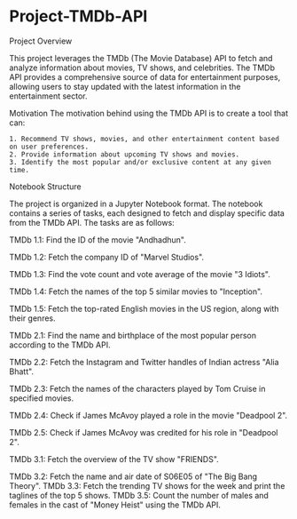 # Project-TMDb-API

Project Overview
 
This project leverages the TMDb (The Movie Database) API to fetch and analyze information about movies, TV shows, and celebrities. The TMDb API provides a comprehensive source of data for entertainment purposes, allowing users to stay updated with the latest information in the entertainment sector.

Motivation
The motivation behind using the TMDb API is to create a tool that can:

    1. Recommend TV shows, movies, and other entertainment content based on user preferences.
    2. Provide information about upcoming TV shows and movies.
    3. Identify the most popular and/or exclusive content at any given time.



Notebook Structure

The project is organized in a Jupyter Notebook format. The notebook contains a series of tasks, each designed to fetch and display specific data from the TMDb API. The tasks are as follows:

TMDb 1.1: Find the ID of the movie "Andhadhun".

TMDb 1.2: Fetch the company ID of "Marvel Studios".

TMDb 1.3: Find the vote count and vote average of the movie "3 Idiots".

TMDb 1.4: Fetch the names of the top 5 similar movies to "Inception".

TMDb 1.5: Fetch the top-rated English movies in the US region, along with their genres.

TMDb 2.1: Find the name and birthplace of the most popular person according to the TMDb API.

TMDb 2.2: Fetch the Instagram and Twitter handles of Indian actress "Alia Bhatt".

TMDb 2.3: Fetch the names of the characters played by Tom Cruise in specified movies.

TMDb 2.4: Check if James McAvoy played a role in the movie "Deadpool 2".

TMDb 2.5: Check if James McAvoy was credited for his role in "Deadpool 2".

TMDb 3.1: Fetch the overview of the TV show "FRIENDS".

TMDb 3.2: Fetch the name and air date of S06E05 of "The Big Bang Theory".
TMDb 3.3: Fetch the trending TV shows for the week and print the taglines of the top 5 shows.
TMDb 3.5: Count the number of males and females in the cast of "Money Heist" using the TMDb API.
